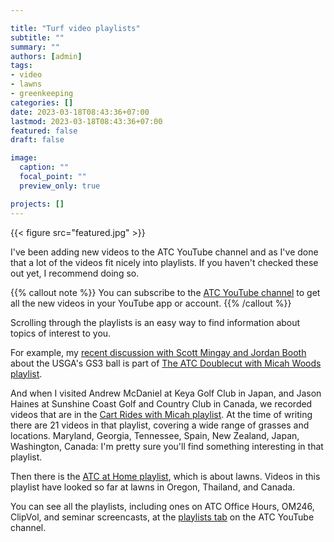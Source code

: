 ```yaml
---

title: "Turf video playlists"
subtitle: ""
summary: ""
authors: [admin]
tags: 
- video
- lawns
- greenkeeping
categories: []
date: 2023-03-18T08:43:36+07:00
lastmod: 2023-03-18T08:43:36+07:00
featured: false
draft: false

image:
  caption: ""
  focal_point: ""
  preview_only: true

projects: []
---
```


{{< figure src="featured.jpg" >}}

I've been adding new videos to the ATC YouTube channel and as I've done that a lot of the videos fit nicely into playlists. If you haven't checked these out yet, I recommend doing so. 

{{% callout note %}}
You can subscribe to the [ATC YouTube channel](https://www.youtube.com/asianturfgrasscenter) to get all the new videos in your YouTube app or account.
{{% /callout %}}

Scrolling through the playlists is an easy way to find information about topics of interest to you.

For example, my [recent discussion with Scott Mingay and Jordan Booth](https://youtu.be/27ZkAUbs_sA) about the USGA's GS3 ball is part of [The ATC Doublecut with Micah Woods playlist](https://youtube.com/playlist?list=PLrsictdhhM0NN_Zth7iiORhct019P9_JW).

And when I visited Andrew McDaniel at Keya Golf Club in Japan, and Jason Haines at Sunshine Coast Golf and Country Club in Canada, we recorded videos that are in the [Cart Rides with Micah playlist](https://youtube.com/playlist?list=PLrsictdhhM0MY47s7Gqm_H6FHKKxCVQGD). At the time of writing there are 21 videos in that playlist, covering a wide range of grasses and locations. Maryland, Georgia, Tennessee, Spain, New Zealand, Japan, Washington, Canada: I'm pretty sure you'll find something interesting in that playlist.

Then there is the [ATC at Home playlist](https://youtube.com/playlist?list=PLrsictdhhM0NvXP9cnWq4iUSsmS1gDUm5), which is about lawns. Videos in this playlist have looked so far at lawns in Oregon, Thailand, and Canada. 

You can see all the playlists, including ones on ATC Office Hours, OM246, ClipVol, and seminar screencasts, at the [playlists tab](https://www.youtube.com/@asianturfgrass/playlists) on the ATC YouTube channel.



